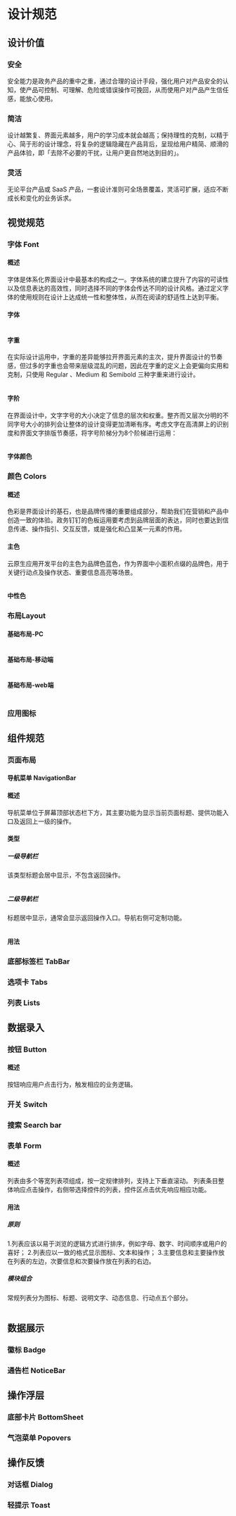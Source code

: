 # 设计规范

## 设计价值
### 安全
安全能力是政务产品的重中之重，通过合理的设计手段，强化用户对产品安全的认知，使产品可控制、可理解、危险或错误操作可挽回，从而使用户对产品产生信任感，能放心使用。
### 简洁
设计越繁复、界面元素越多，用户的学习成本就会越高；保持理性的克制，以精于心、简于形的设计理念，将复杂的逻辑隐藏在产品背后，呈现给用户精简、顺滑的产品体验，即「去除不必要的干扰，让用户更自然地达到目的」。
### 灵活
无论平台产品或 SaaS 产品，一套设计准则可全场景覆盖，灵活可扩展，适应不断成长和变化的业务诉求。

## 视觉规范
### 字体 Font
#### 概述
字体是体系化界面设计中最基本的构成之一。字体系统的建立提升了内容的可读性以及信息表达的高效性，同时选择不同的字体会传达不同的设计风格。通过定义字体的使用规则在设计上达成统一性和整体性，从而在阅读的舒适性上达到平衡。
#### 字体
<img :src="$withBase('/image/ziti.png')">

#### 字重
在实际设计运用中，字重的差异能够拉开界面元素的主次，提升界面设计的节奏感，但过多的字重也会带来层级混乱的问题，因此在字重的定义上会更偏向实用和克制，只使用 Regular 、Medium 和 Semibold 三种字重来进行设计。

<img :src="$withBase('/image/zizhong.png')">

#### 字阶
 在界面设计中，文字字号的大小决定了信息的层次和权重。整齐而又层次分明的不同字号大小的排列会让整体的设计变得更加清晰有序。考虑文字在高清屏上的识别度和界面文字排版节奏感，将字号阶梯分为8个阶梯进行运用：

 <img :src="$withBase('/image/zijie.png')">

#### 字体颜色

### 颜色 Colors
#### 概述
色彩是界面设计的基石，也是品牌传播的重要组成部分，帮助我们在营销和产品中创造一致的体验。政务钉钉的色板运用要考虑到品牌层面的表达，同时也要达到信息传递、操作指引、交互反馈，或是强化和凸显某一元素的作用。
#### 主色
云原生应用开发平台的主色为品牌色蓝色，作为界面中小面积点缀的品牌色，用于关键行动点及操作状态、重要信息高亮等场景。

<img :src="$withBase('/image/zhuse.png')">

#### 中性色

### 布局Layout
#### 基础布局-PC
<img :src="$withBase('/image/PC-插画.png')">

#### 基础布局-移动端
<img :src="$withBase('/image/移动端-插画.png')">

#### 基础布局-web端
<img :src="$withBase('/image/web端插画.png')">

### 应用图标

## 组件规范
### 页面布局
#### 导航菜单 NavigationBar
#### 概述
导航菜单位于屏幕顶部状态栏下方，其主要功能为显示当前页面标题、提供功能入口及返回上一级的操作。
#### 类型
##### 一级导航栏
该类型标题会居中显示，不包含返回操作。

<img :src="$withBase('/image/daohang1.png')">

##### 二级导航栏
标题居中显示，通常会显示返回操作入口。导航右侧可定制功能。

<img :src="$withBase('/image/daohang2.png')">

#### 用法

### 底部标签栏 TabBar
### 选项卡 Tabs
### 列表 Lists
## 数据录入
### 按钮 Button
#### 概述
按钮响应用户点击行为，触发相应的业务逻辑。


### 开关 Switch
### 搜索 Search bar
### 表单 Form
#### 概述
列表由多个等宽列表项组成，按一定规律排列，支持上下垂直滚动。
列表条目整体响应点击操作，右侧带选择控件的列表，控件区点击优先响应相应功能。
#### 用法
##### 原则
1.列表应该以易于浏览的逻辑方式进行排序，例如字母、数字、时间顺序或用户的喜好；
2.列表应以一致的格式显示图标、文本和操作；
3.主要信息和主要操作放在列表的左边，次要信息和次要操作放在列表的右边。
##### 模块组合
常规列表分为图标、标题、说明文字、动态信息、行动点五个部分。

<img :src="$withBase('/image/mkzh.png')">

## 数据展示
### 徽标 Badge
### 通告栏 NoticeBar
## 操作浮层
### 底部卡片 BottomSheet
### 气泡菜单 Popovers
## 操作反馈
### 对话框 Dialog
### 轻提示 Toast
